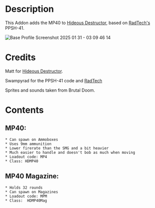 # Description
This Addon adds the MP40 to [Hideous Destructor](https://codeberg.org/mc776/HideousDestructor), based on [RadTech's](https://github.com/swampyrad/RadTechWeaponsPack) PPSH-41.

![Base Profile Screenshot 2025 01 31 - 03 09 46 14](https://github.com/user-attachments/assets/9485acdb-242b-480a-a481-440a5eb6872a)


# Credits
Matt for [Hideous Destructor](https://codeberg.org/mc776/HideousDestructor).

Swampyrad for the PPSH-41 code and [RadTech](https://github.com/swampyrad/RadTechWeaponsPack)

Sprites and sounds taken from Brutal Doom.


# Contents
## MP40:
    * Can spawn on Ammoboxes
    * Uses 9mm ammunition
    * Lower firerate than the SMG and a bit heavier
    * Much easier to handle and doesn't bob as much when moving
    * Loadout code: MP4
    * Class: HDMP40

    
## MP40 Magazine:
    * Holds 32 rounds
    * Can spawn on Magazines
    * Loadout code: MPM
    * Class:  HDMP40Mag
